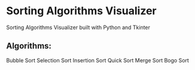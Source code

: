 # Sorting Algorithms Visualizer
Sorting Algorithms Visualizer built with Python and Tkinter
## Algorithms:
Bubble Sort
Selection Sort
Insertion Sort
Quick Sort
Merge Sort
Bogo Sort
